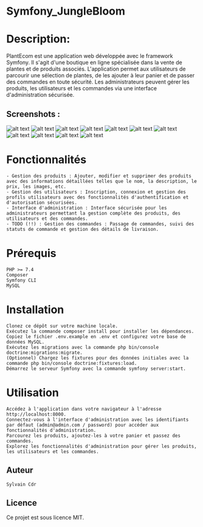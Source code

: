# Symfony_JungleBloom
# Description:

PlantEcom est une application web développée avec le framework Symfony. Il s'agit d'une boutique en ligne spécialisée dans la vente de plantes et de produits associés. L'application permet aux utilisateurs de parcourir une sélection de plantes, de les ajouter à leur panier et de passer des commandes en toute sécurité. Les administrateurs peuvent gérer les produits, les utilisateurs et les commandes via une interface d'administration sécurisée.

## Screenshots :
![alt text](<docs/Capture d'écran 2024-01-04 142916.png>) ![alt text](<docs/Capture d'écran 2024-04-05 124948.png>)
![alt text](<docs/Capture d'écran 2024-04-05 122436.png>)
![alt text](<docs/Capture d'écran 2024-04-05 122519.png>)
![alt text](<docs/Capture d'écran 2024-04-05 122519.png>)
![alt text](<docs/Capture d'écran 2024-04-05 124704.png>)
![alt text](<docs/Capture d'écran 2024-04-05 122608.png>)
![alt text](<docs/Capture d'écran 2024-04-05 122642.png>)
![alt text](<docs/Capture d'écran 2024-04-05 124756.png>)
![alt text](<docs/Capture d'écran 2024-04-05 124810.png>)
![alt text](<docs/Capture d'écran 2024-04-05 124835.png>)


# Fonctionnalités

    - Gestion des produits : Ajouter, modifier et supprimer des produits avec des informations détaillées telles que le nom, la description, le prix, les images, etc.
    - Gestion des utilisateurs : Inscription, connexion et gestion des profils utilisateurs avec des fonctionnalités d'authentification et d'autorisation sécurisées.
    - Interface d'administration : Interface sécurisée pour les administrateurs permettant la gestion complète des produits, des utilisateurs et des commandes.
    - TODO (!!) : Gestion des commandes : Passage de commandes, suivi des statuts de commande et gestion des détails de livraison.

# Prérequis

    PHP >= 7.4
    Composer
    Symfony CLI
    MySQL

# Installation

    Clonez ce dépôt sur votre machine locale.
    Exécutez la commande composer install pour installer les dépendances.
    Copiez le fichier .env.example en .env et configurez votre base de données MySQL.
    Exécutez les migrations avec la commande php bin/console doctrine:migrations:migrate.
    (Optionnel) Chargez les fixtures pour des données initiales avec la commande php bin/console doctrine:fixtures:load.
    Démarrez le serveur Symfony avec la commande symfony server:start.

# Utilisation

    Accédez à l'application dans votre navigateur à l'adresse http://localhost:8000.
    Connectez-vous à l'interface d'administration avec les identifiants par défaut (admin@admin.com / password) pour accéder aux fonctionnalités d'administration.
    Parcourez les produits, ajoutez-les à votre panier et passez des commandes.
    Explorez les fonctionnalités d'administration pour gérer les produits, les utilisateurs et les commandes.


## Auteur

    Sylvain Cdr

## Licence

Ce projet est sous licence MIT.